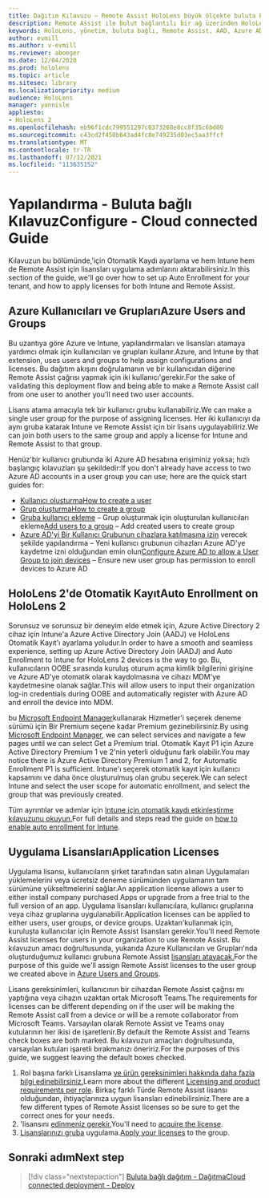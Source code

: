 ```yaml
---
title: Dağıtım Kılavuzu – Remote Assist HoloLens büyük ölçekte buluta bağlı ve 2 dağıtım - Yapılandırma
description: Remote Assist ile bulut bağlantılı bir ağ üzerinden HoloLens cihazları büyük ölçekte kaydetmek için yapılandırmaları ayarlamayı öğrenin.
keywords: HoloLens, yönetim, buluta bağlı, Remote Assist, AAD, Azure AD, MDM, Mobil Cihaz Yönetimi
author: evmill
ms.author: v-evmill
ms.reviewer: aboeger
ms.date: 12/04/2020
ms.prod: hololens
ms.topic: article
ms.sitesec: library
ms.localizationpriority: medium
audience: HoloLens
manager: yannisle
appliesto:
- HoloLens 2
ms.openlocfilehash: eb96f1cdc799551297c0373268e8cc8f35c6bd06
ms.sourcegitcommit: c43cd2f450b643ad4fc8e749235d03ec5aa3ffcf
ms.translationtype: MT
ms.contentlocale: tr-TR
ms.lasthandoff: 07/12/2021
ms.locfileid: "113635152"
---
```

# <a name="configure---cloud-connected-guide"></a><span data-ttu-id="dad33-104">Yapılandırma - Buluta bağlı Kılavuz</span><span class="sxs-lookup"><span data-stu-id="dad33-104">Configure - Cloud connected Guide</span></span>

<span data-ttu-id="dad33-105">Kılavuzun bu bölümünde,&#39;için Otomatik Kaydı ayarlama ve hem Intune hem de Remote Assist için lisansları uygulama adımlarını aktarabilirsiniz.</span><span class="sxs-lookup"><span data-stu-id="dad33-105">In this section of the guide, we&#39;ll go over how to set up Auto Enrollment for your tenant, and how to apply licenses for both Intune and Remote Assist.</span></span>

## <a name="azure-users-and-groups"></a><span data-ttu-id="dad33-106">Azure Kullanıcıları ve Grupları</span><span class="sxs-lookup"><span data-stu-id="dad33-106">Azure Users and Groups</span></span>

<span data-ttu-id="dad33-107">Bu uzantıya göre Azure ve Intune, yapılandırmaları ve lisansları atamaya yardımcı olmak için kullanıcıları ve grupları kullanır.</span><span class="sxs-lookup"><span data-stu-id="dad33-107">Azure, and Intune by that extension, uses users and groups to help assign configurations and licenses.</span></span> <span data-ttu-id="dad33-108">Bu dağıtım akışını doğrulamanın ve bir kullanıcıdan diğerine Remote Assist çağrısı yapmak için iki kullanıcı&#39;gerekir.</span><span class="sxs-lookup"><span data-stu-id="dad33-108">For the sake of validating this deployment flow and being able to make a Remote Assist call from one user to another you&#39;ll need two user accounts.</span></span>

<span data-ttu-id="dad33-109">Lisans atama amacıyla tek bir kullanıcı grubu kullanabiliriz.</span><span class="sxs-lookup"><span data-stu-id="dad33-109">We can make a single user group for the purpose of assigning licenses.</span></span> <span data-ttu-id="dad33-110">Her iki kullanıcıyı da aynı gruba katarak Intune ve Remote Assist için bir lisans uygulayabiliriz.</span><span class="sxs-lookup"><span data-stu-id="dad33-110">We can join both users to the same group and apply a license for Intune and Remote Assist to that group.</span></span>

<span data-ttu-id="dad33-111">Henüz&#39;bir kullanıcı grubunda iki Azure AD hesabına erişiminiz yoksa; hızlı başlangıç kılavuzları şu şekildedir:</span><span class="sxs-lookup"><span data-stu-id="dad33-111">If you don&#39;t already have access to two Azure AD accounts in a user group you can use; here are the quick start guides for:</span></span>

- [<span data-ttu-id="dad33-112">Kullanıcı oluşturma</span><span class="sxs-lookup"><span data-stu-id="dad33-112">How to create a user</span></span>](/mem/intune/fundamentals/quickstart-create-user)
- [<span data-ttu-id="dad33-113">Grup oluşturma</span><span class="sxs-lookup"><span data-stu-id="dad33-113">How to create a group</span></span>](/mem/intune/fundamentals/quickstart-create-group)
- <span data-ttu-id="dad33-114">[Gruba kullanıcı ekleme](/azure/active-directory/fundamentals/active-directory-groups-members-azure-portal) – Grup oluşturmak için oluşturulan kullanıcıları ekleme</span><span class="sxs-lookup"><span data-stu-id="dad33-114">[Add users to a group](/azure/active-directory/fundamentals/active-directory-groups-members-azure-portal) – Add created users to create group</span></span>
- <span data-ttu-id="dad33-115">[Azure AD'yi Bir Kullanıcı Grubunun cihazlara katılmasına izin](/azure/active-directory/devices/azureadjoin-plan#configure-your-device-settings) verecek şekilde yapılandırma – Yeni kullanıcı grubunun cihazları Azure AD'ye kaydetme izni olduğundan emin olun</span><span class="sxs-lookup"><span data-stu-id="dad33-115">[Configure Azure AD to allow a User Group to join devices](/azure/active-directory/devices/azureadjoin-plan#configure-your-device-settings) – Ensure new user group has permission to enroll devices to Azure AD</span></span>

## <a name="auto-enrollment-on-hololens-2"></a><span data-ttu-id="dad33-116">HoloLens 2'de Otomatik Kayıt</span><span class="sxs-lookup"><span data-stu-id="dad33-116">Auto Enrollment on HoloLens 2</span></span>

<span data-ttu-id="dad33-117">Sorunsuz ve sorunsuz bir deneyim elde etmek için, Azure Active Directory 2 cihaz için Intune'a Azure Active Directory Join (AADJ) ve HoloLens Otomatik Kayıt'ı ayarlama yoludur.</span><span class="sxs-lookup"><span data-stu-id="dad33-117">In order to have a smooth and seamless experience, setting up Azure Active Directory Join (AADJ) and Auto Enrollment to Intune for HoloLens 2 devices is the way to go.</span></span> <span data-ttu-id="dad33-118">Bu, kullanıcıların OOBE sırasında kuruluş oturum açma kimlik bilgilerini girişine ve Azure AD'ye otomatik olarak kaydolmasına ve cihazı MDM'ye kaydetmesine olanak sağlar.</span><span class="sxs-lookup"><span data-stu-id="dad33-118">This will allow users to input their organization log-in credentials during OOBE and automatically register with Azure AD and enroll the device into MDM.</span></span>

<span data-ttu-id="dad33-119">bu [Microsoft Endpoint Manager](https://endpoint.microsoft.com/#home)kullanarak Hizmetler'i seçerek deneme sürümü için Bir Premium seçene kadar Premium gezinebilirsiniz.</span><span class="sxs-lookup"><span data-stu-id="dad33-119">By using [Microsoft Endpoint Manager](https://endpoint.microsoft.com/#home), we can select services and navigate a few pages until we can select Get a Premium trial.</span></span> <span data-ttu-id="dad33-120">Otomatik Kayıt P1 için Azure Active Directory Premium 1 ve 2'nin yeterli olduğunu fark olabilir.</span><span class="sxs-lookup"><span data-stu-id="dad33-120">You may notice there is Azure Active Directory Premium 1 and 2, for Automatic Enrollment P1 is sufficient.</span></span> <span data-ttu-id="dad33-121">Intune'ı seçerek otomatik kayıt için kullanıcı kapsamını ve daha önce oluşturulmuş olan grubu seçerek.</span><span class="sxs-lookup"><span data-stu-id="dad33-121">We can select Intune and select the user scope for automatic enrollment, and select the group that was previously created.</span></span>

<span data-ttu-id="dad33-122">Tüm ayrıntılar ve adımlar için [Intune için otomatik kaydı etkinleştirme kılavuzunu okuyun.](/mem/intune/enrollment/quickstart-setup-auto-enrollment)</span><span class="sxs-lookup"><span data-stu-id="dad33-122">For full details and steps read the guide on [how to enable auto enrollment for Intune](/mem/intune/enrollment/quickstart-setup-auto-enrollment).</span></span>

## <a name="application-licenses"></a><span data-ttu-id="dad33-123">Uygulama Lisansları</span><span class="sxs-lookup"><span data-stu-id="dad33-123">Application Licenses</span></span>

<span data-ttu-id="dad33-124">Uygulama lisansı, kullanıcıların şirket tarafından satın alınan Uygulamaları yüklemelerini veya ücretsiz deneme sürümünden uygulamanın tam sürümüne yükseltmelerini sağlar.</span><span class="sxs-lookup"><span data-stu-id="dad33-124">An application license allows a user to either install company purchased Apps or upgrade from a free trial to the full version of an app.</span></span> <span data-ttu-id="dad33-125">Uygulama lisansları kullanıcılara, kullanıcı gruplarına veya cihaz gruplarına uygulanabilir.</span><span class="sxs-lookup"><span data-stu-id="dad33-125">Application licenses can be applied to either users, user groups, or device groups.</span></span> <span data-ttu-id="dad33-126">Uzaktan&#39;kullanmak için, kuruluşta kullanıcılar için Remote Assist lisansları gerekir.</span><span class="sxs-lookup"><span data-stu-id="dad33-126">You&#39;ll need Remote Assist licenses for users in your organization to use Remote Assist.</span></span> <span data-ttu-id="dad33-127">Bu kılavuzun amacı doğrultusunda, yukarıda Azure Kullanıcıları ve Grupları'nda oluşturduğumuz kullanıcı grubuna Remote Assist [lisansları atayacak.](hololens2-cloud-connected-configure.md#azure-users-and-groups)</span><span class="sxs-lookup"><span data-stu-id="dad33-127">For the purpose of this guide we'll assign Remote Assist licenses to the user group we created above in [Azure Users and Groups](hololens2-cloud-connected-configure.md#azure-users-and-groups).</span></span>

<span data-ttu-id="dad33-128">Lisans gereksinimleri, kullanıcının bir cihazdan Remote Assist çağrısı mı yaptığına veya cihazın uzaktan ortak Microsoft Teams.</span><span class="sxs-lookup"><span data-stu-id="dad33-128">The requirements for licenses can be different depending on if the user will be making the Remote Assist call from a device or will be a remote collaborator from Microsoft Teams.</span></span> <span data-ttu-id="dad33-129">Varsayılan olarak Remote Assist ve Teams onay kutularının her ikisi de işaretlenir.</span><span class="sxs-lookup"><span data-stu-id="dad33-129">By default the Remote Assist and Teams check boxes are both marked.</span></span> <span data-ttu-id="dad33-130">Bu kılavuzun amaçları doğrultusunda, varsayılan kutuları işaretli bırakmanızı öneririz.</span><span class="sxs-lookup"><span data-stu-id="dad33-130">For the purposes of this guide, we suggest leaving the default boxes checked.</span></span>

1. <span data-ttu-id="dad33-131">Rol başına farklı Lisanslama [ve ürün gereksinimleri hakkında daha fazla bilgi edinebilirsiniz.](/dynamics365/mixed-reality/remote-assist/requirements#licensing-and-product-requirements-per-role)</span><span class="sxs-lookup"><span data-stu-id="dad33-131">Learn more about the different [Licensing and product requirements per role](/dynamics365/mixed-reality/remote-assist/requirements#licensing-and-product-requirements-per-role).</span></span> <span data-ttu-id="dad33-132">Birkaç farklı Türde Remote Assist lisansı olduğundan, ihtiyaçlarınıza uygun lisansları edinebilirsiniz.</span><span class="sxs-lookup"><span data-stu-id="dad33-132">There are a few different types of Remote Assist licenses so be sure to get the correct ones for your needs.</span></span>
2. <span data-ttu-id="dad33-133">&#39;lisansını [edinmeniz gerekir.](/dynamics365/mixed-reality/remote-assist/buy-remote-assist)</span><span class="sxs-lookup"><span data-stu-id="dad33-133">You&#39;ll need to [acquire the license](/dynamics365/mixed-reality/remote-assist/buy-remote-assist).</span></span>
3. <span data-ttu-id="dad33-134">[Lisanslarınızı gruba](/dynamics365/mixed-reality/remote-assist/deploy-remote-assist) uygulama.</span><span class="sxs-lookup"><span data-stu-id="dad33-134">[Apply your licenses](/dynamics365/mixed-reality/remote-assist/deploy-remote-assist) to the group.</span></span>

## <a name="next-step"></a><span data-ttu-id="dad33-135">Sonraki adım</span><span class="sxs-lookup"><span data-stu-id="dad33-135">Next step</span></span>

> [!div class="nextstepaction"]
> [<span data-ttu-id="dad33-136">Buluta bağlı dağıtım - Dağıtma</span><span class="sxs-lookup"><span data-stu-id="dad33-136">Cloud connected deployment - Deploy</span></span>](hololens2-cloud-connected-deploy.md)